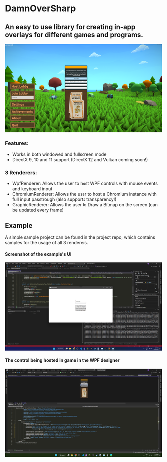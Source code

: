 # DamnOverSharp

## An easy to use library for creating in-app overlays for different games and programs.

![image](targetProcessWPFdemo.png)

### Features:
- Works in both windowed and fullscreen mode
- DirectX 9, 10 and 11 support (DirectX 12 and Vulkan coming soon!)

### 3 Renderers:
- WpfRenderer: Allows the user to host WPF controls with mouse events and keyboard input
- ChromiumRenderer: Allows the user to host a Chromium instance with full input passtrough (also supports transparency!)
- GraphicRenderer: Allows the user to Draw a Bitmap on the screen (can be updated every frame)

## Example

A simple sample project can be found in the project repo, which contains samples for the usage of all 3 renderers.

#### Screenshot of the example's UI
![image](exampleApp.png)

#### The control being hosted in game in the WPF designer
![image](designerWPFdemo.png)

